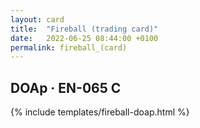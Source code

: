 ```yaml
---
layout: card
title:  "Fireball (trading card)"
date:   2022-06-25 08:44:00 +0100
permalink: fireball_(card)
---
```


## DOAp &middot; EN-065 C

{% include templates/fireball-doap.html %}